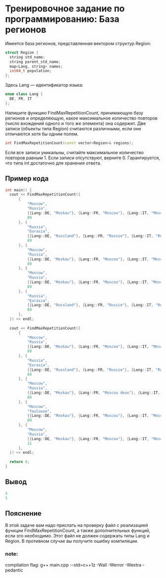 # Тренировочное задание по программированию: База регионов

Имеется база регионов, представленная вектором структур Region:  

```c++
struct Region {
  string std_name;
  string parent_std_name;
  map<Lang, string> names;
  int64_t population;
};

```

Здесь Lang — идентификатор языка:

```c++
enum class Lang {
  DE, FR, IT
};

```

Напишите функцию FindMaxRepetitionCount, принимающую базу регионов и определяющую, какое максимальное количество повторов (число вхождений одного и того же элемента) она содержит. Две записи (объекты типа Region) считаются различными, если они отличаются хотя бы одним полем.  

```c++
int FindMaxRepetitionCount(const vector<Region>& regions);
```

Если все записи уникальны, считайте максимальное количество повторов равным 1. Если записи отсутствуют, верните 0. Гарантируется, что типа int достаточно для хранения ответа.

## Пример кода
```c++
int main() {
  cout << FindMaxRepetitionCount({
      {
          "Moscow",
          "Russia",
          {{Lang::DE, "Moskau"}, {Lang::FR, "Moscou"}, {Lang::IT, "Mosca"}},
          89
      }, {
          "Russia",
          "Eurasia",
          {{Lang::DE, "Russland"}, {Lang::FR, "Russie"}, {Lang::IT, "Russia"}},
          89
      }, {
          "Moscow",
          "Russia",
          {{Lang::DE, "Moskau"}, {Lang::FR, "Moscou"}, {Lang::IT, "Mosca"}},
          89
      }, {
          "Moscow",
          "Russia",
          {{Lang::DE, "Moskau"}, {Lang::FR, "Moscou"}, {Lang::IT, "Mosca"}},
          89
      }, {
          "Russia",
          "Eurasia",
          {{Lang::DE, "Russland"}, {Lang::FR, "Russie"}, {Lang::IT, "Russia"}},
          89
      },
  }) << endl;
  
  cout << FindMaxRepetitionCount({
      {
          "Moscow",
          "Russia",
          {{Lang::DE, "Moskau"}, {Lang::FR, "Moscou"}, {Lang::IT, "Mosca"}},
          89
      }, {
          "Russia",
          "Eurasia",
          {{Lang::DE, "Russland"}, {Lang::FR, "Russie"}, {Lang::IT, "Russia"}},
          89
      }, {
          "Moscow",
          "Russia",
          {{Lang::DE, "Moskau"}, {Lang::FR, "Moscou deux"}, {Lang::IT, "Mosca"}},
          89
      }, {
          "Moscow",
          "Toulouse",
          {{Lang::DE, "Moskau"}, {Lang::FR, "Moscou"}, {Lang::IT, "Mosca"}},
          89
      }, {
          "Moscow",
          "Russia",
          {{Lang::DE, "Moskau"}, {Lang::FR, "Moscou"}, {Lang::IT, "Mosca"}},
          31
      },
  }) << endl;
  
  return 0;
}

```

## Вывод

```c++
3
1
```

## Пояснение

В этой задаче вам надо прислать на проверку файл с реализацией функции FindMaxRepetitionCount, а также дополнительных функций, если это необходимо. Этот файл не должен содержать типы Lang и Region. В противном случае вы получите ошибку компиляции.

### note: 
compilation flag: g++ main.cpp --std=c++1z -Wall -Werror -Wextra -pedantic